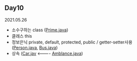 ## Day10
2021.05.26

- 소수구하는 class  ([Prime.java](Prime.java))
- 클래스 this
- 정보은닉 private, default, protected, public / getter-setter사용  ([Person.java](Person.java), [Bus.java](Bus.java))
- 상속 ([Car.jav](Car.java)  <----  [Amblance.java](Amblance.java))
